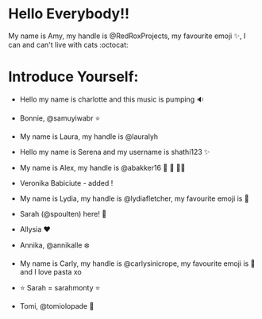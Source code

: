 # Hello Everybody!! 

My name is Amy, my handle is @RedRoxProjects, my favourite emoji :sparkles:, I can and can't live with cats :octocat:

# Introduce Yourself:

* Hello my name is charlotte and this music is pumping :sound:

* Bonnie, @samuyiwabr :star:

* My name is Laura, my handle is @lauralyh

* Hello my name is Serena and my username is shathi123 :sparkles:

* My name is Alex, my handle is @abakker16 :dancer: :japanese_ogre: :ok_woman:

* Veronika Babiciute - added !

* My name is Lydia, my handle is @lydiafletcher, my favourite emoji is :dog:

* Sarah (@spoulten) here! :whale2:

* Allysia :heart:

* Annika, @annikalle :snowflake:

* My name is Carly, my handle is @carlysinicrope, my favourite emoji is :unicorn: and I love pasta xo

* :star: Sarah = sarahmonty :star:

* Tomi, @tomiolopade :rocket: